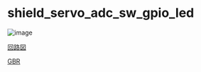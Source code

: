 # shield_servo_adc_sw_gpio_led
 
![image](https://user-images.githubusercontent.com/37872526/99150912-edd7c900-26da-11eb-893a-d94d04ed8cdf.png)

[回路図](shield_servo_adc_sw_gpio_led.pdf)

[GBR](GBR/shield_servo_adc.zip)
